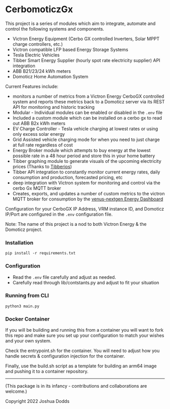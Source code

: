 CerbomoticzGx
========================

This project is a series of modules which aim to integrate, automate and control the following systems and components.

- Victron Energy Equipment (Cerbo GX controlled Inverters, Solar MPPT charge controllers, etc.)
- Victron compatible LFP based Energy Storage Systems
- Tesla Electric Vehicles
- Tibber Smart Energy Supplier (hourly spot rate electricity supplier) API integration
- ABB B21/23/24 kWh meters
- Domoticz Home Automation System 


Current Features include:
- monitors a number of metrics from a Victron Energy CerboGX controlled system and reports these metrics back to
a Domoticz server via its REST API for monitoring and historic tracking
- Modular - Individual modules can be enabled or disabled in the ```.env``` file    
- Included a custom module which can be installed on a cerbo gx to read out ABB B2x kWh meters
- EV Charge Controller - Tesla vehicle charging at lowest rates or using only excess solar energy
- Grid Assisted vehicle charging mode for when you need to just charge at full rate regardless of cost
- Energy Broker module which attempts to buy energy at the lowest possible rate in a 48 hour period and store this in your home battery
- Tibber graphing module to generate visuals of the upcoming electricity prices (Thanks to [Tibberios](https://github.com/Lef-F/tibberios))
- Tibber API integration to constantly monitor current energy rates, daily consumption and production, forecasted pricing, etc
- deep integration with Victron system for monitoring and control via the cerbo Gx MQTT broker
- Creates, exports, and updates a number of custom metrics to the victron MQTT broker for consumption by the [venus-nextgen Energy Dashboard](https://github.com/JoshuaDodds/venus-nextgen)

Configuration for your CerboGX IP Address, VRM instance ID, and Domoticz IP/Port are configured in 
the ```.env``` configuration file. 

Note: The name of this project is a nod to both Victron Energy & the Domoticz project.


### Installation
```pip install -r requirements.txt```

### Configuration
- Read the ```.env``` file carefully and adjust as needed.
- Carefully read through lib/contstants.py and adjust to fit your situation

### Running from CLI
```python3 main.py```

### Docker Container
If you will be building and running this from a container you will want to fork this repo and make sure you set up your configuration 
to match your wishes and your own system.

Check the entrypoint.sh  for the container. You will need to adjust how you handle secrets & configuration injection for the container.

Finally, use the build.sh script as a template for building an arm64 image and pushing it to a container repository.

---------------
(This package is in its infancy - contributions and collaborations are welcome.)

Copyright 2022 Joshua Dodds
